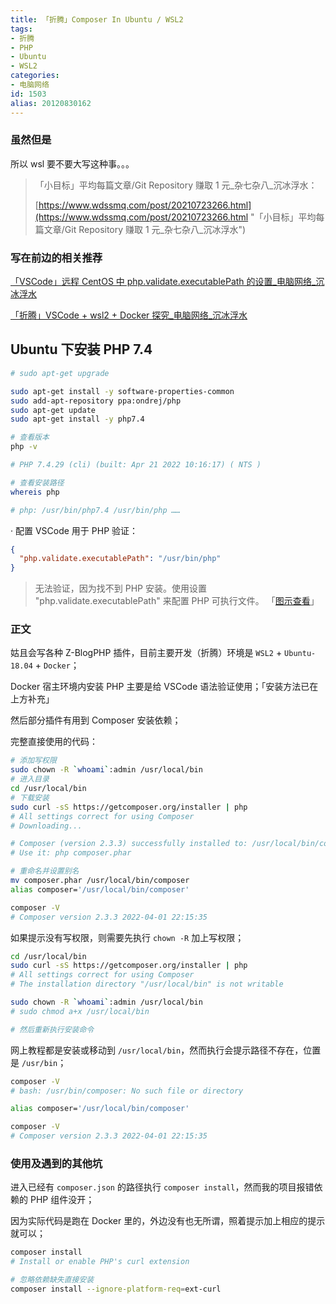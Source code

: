 ```yaml
---
title: 「折腾」Composer In Ubuntu / WSL2
tags:
- 折腾
- PHP
- Ubuntu
- WSL2
categories:
- 电脑网络
id: 1503
alias: 20120830162
---
```


### 虽然但是

所以 wsl 要不要大写这种事。。。

> 「小目标」平均每篇文章/Git Repository 赚取 1 元\_杂七杂八\_沉冰浮水：
>
> [https://www.wdssmq.com/post/20210723266.html](https://www.wdssmq.com/post/20210723266.html "「小目标」平均每篇文章/Git Repository 赚取 1 元\_杂七杂八\_沉冰浮水")

<!--more-->

### 写在前边的相关推荐

[「VSCode」远程 CentOS 中 php.validate.executablePath 的设置\_电脑网络\_沉冰浮水](https://www.wdssmq.com/post/20211004556.html "「VSCode」远程 CentOS 中 php.validate.executablePath 的设置\_电脑网络\_沉冰浮水")

[「折腾」VSCode + wsl2 + Docker 探究\_电脑网络\_沉冰浮水](https://www.wdssmq.com/post/20220211184.html "「折腾」VSCode + wsl2 + Docker 探究\_电脑网络\_沉冰浮水")

## Ubuntu 下安装 PHP 7.4

```bash
# sudo apt-get upgrade

sudo apt-get install -y software-properties-common
sudo add-apt-repository ppa:ondrej/php
sudo apt-get update
sudo apt-get install -y php7.4

# 查看版本
php -v

# PHP 7.4.29 (cli) (built: Apr 21 2022 10:16:17) ( NTS )

# 查看安装路径
whereis php

# php: /usr/bin/php7.4 /usr/bin/php ……
```
· 配置 VSCode 用于 PHP 验证：

```json
{
  "php.validate.executablePath": "/usr/bin/php"
}
```

> 无法验证，因为找不到 PHP 安装。使用设置 "php.validate.executablePath" 来配置 PHP 可执行文件。
> 「[图示查看](https://www.wdssmq.com/post/20100204118.html#001)」

### 正文

姑且会写各种 Z-BlogPHP 插件，目前主要开发（折腾）环境是 `WSL2` + `Ubuntu-18.04` + `Docker`；

Docker 宿主环境内安装 PHP 主要是给 VSCode 语法验证使用；「安装方法已在上方补充」

然后部分插件有用到 Composer 安装依赖；

完整直接使用的代码：

```bash
# 添加写权限
sudo chown -R `whoami`:admin /usr/local/bin
# 进入目录
cd /usr/local/bin
# 下载安装
sudo curl -sS https://getcomposer.org/installer | php
# All settings correct for using Composer
# Downloading...

# Composer (version 2.3.3) successfully installed to: /usr/local/bin/composer.phar
# Use it: php composer.phar

# 重命名并设置别名
mv composer.phar /usr/local/bin/composer
alias composer='/usr/local/bin/composer'

composer -V
# Composer version 2.3.3 2022-04-01 22:15:35
```

如果提示没有写权限，则需要先执行 `chown -R` 加上写权限；

```bash
cd /usr/local/bin
sudo curl -sS https://getcomposer.org/installer | php
# All settings correct for using Composer
# The installation directory "/usr/local/bin" is not writable

sudo chown -R `whoami`:admin /usr/local/bin
# sudo chmod a+x /usr/local/bin

# 然后重新执行安装命令
```

网上教程都是安装或移动到 `/usr/local/bin`，然而执行会提示路径不存在，位置是 `/usr/bin`；

```bash
composer -V
# bash: /usr/bin/composer: No such file or directory

alias composer='/usr/local/bin/composer'

composer -V
# Composer version 2.3.3 2022-04-01 22:15:35
```

### 使用及遇到的其他坑

进入已经有 `composer.json` 的路径执行 `composer install`，然而我的项目报错依赖的 PHP 组件没开；

因为实际代码是跑在 Docker 里的，外边没有也无所谓，照着提示加上相应的提示就可以；

```bash
composer install
# Install or enable PHP's curl extension

# 忽略依赖缺失直接安装
composer install --ignore-platform-req=ext-curl
```


